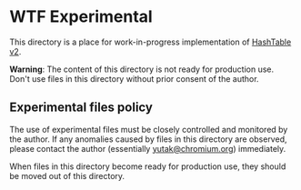# WTF Experimental

This directory is a place for work-in-progress implementation of [HashTable v2].

**Warning**: The content of this directory is not ready for production use.
Don't use files in this directory without prior consent of the author.

## Experimental files policy

The use of experimental files must be closely controlled and monitored by
the author. If any anomalies caused by files in this directory are observed,
please contact the author (essentially yutak@chromium.org) immediately.

When files in this directory become ready for production use, they should be
moved out of this directory.

[HashTable v2]: https://docs.google.com/document/d/1-N-vUWg790wJc1CHCC4C_v-HtQNg9n9w5Y_6KtaKFlU/edit?usp=sharing
